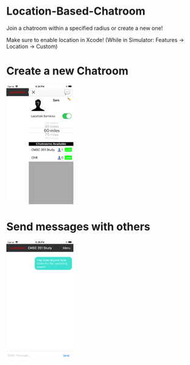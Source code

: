 # Location-Based-Chatroom
Join a chatroom within a specified radius or create a new one!


Make sure to enable location in Xcode! (While in Simulator: Features -> Location -> Custom)

<h1>Create a new Chatroom</h1>
<img src="https://github.com/119thomas/Location-Based-Chatroom/blob/master/screenshots/sideMenu.png" width=35% height=35%>

<h1>Send messages with others</h1>
<img src="https://github.com/119thomas/Location-Based-Chatroom/blob/master/screenshots/chatroom.png" width=35% height=35%>
